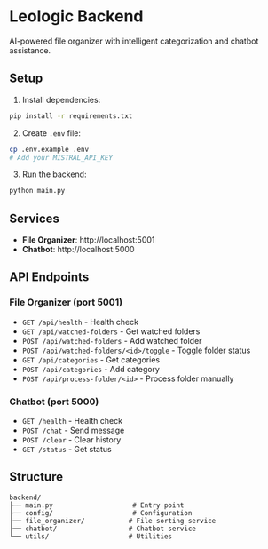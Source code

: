 # Leologic Backend

AI-powered file organizer with intelligent categorization and chatbot assistance.

## Setup

1. Install dependencies:
```bash
pip install -r requirements.txt
```

2. Create `.env` file:
```bash
cp .env.example .env
# Add your MISTRAL_API_KEY
```

3. Run the backend:
```bash
python main.py
```

## Services

- **File Organizer**: http://localhost:5001
- **Chatbot**: http://localhost:5000

## API Endpoints

### File Organizer (port 5001)
- `GET /api/health` - Health check
- `GET /api/watched-folders` - Get watched folders
- `POST /api/watched-folders` - Add watched folder
- `POST /api/watched-folders/<id>/toggle` - Toggle folder status
- `GET /api/categories` - Get categories
- `POST /api/categories` - Add category
- `POST /api/process-folder/<id>` - Process folder manually

### Chatbot (port 5000)
- `GET /health` - Health check
- `POST /chat` - Send message
- `POST /clear` - Clear history
- `GET /status` - Get status

## Structure

```
backend/
├── main.py                    # Entry point
├── config/                    # Configuration
├── file_organizer/           # File sorting service
├── chatbot/                  # Chatbot service
└── utils/                    # Utilities
```
